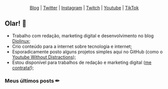 <p align="center">
  <a href="https://craveiro.me">Blog</a> | 
  <a href="https://twitter.com/raulcraveiro">Twitter</a> | 
  <a href="https://instagram.com/raulcraveiro">Instagram</a> | 
  <a href="https://twitch.tv/raulcraveiro">Twitch</a> | 
  <a href="https://youtube.com/raulcraveiro">Youtube</a> |
  <a href="https://tiktok.com/@raulcraveiro">TikTok</a>
</p>

## Olar! 👋

- Trabalho com redação, marketing digital e desenvolvimento no blog [Diolinux](https://diolinux.com.br);
- Crio conteúdo para a internet sobre tecnologia e internet;
- Esporadicamente posto alguns projetos simples aqui no GitHub (como o [Youtube Without Distractions](https://github.com/raulcraveiro/youtube-without-distractions));
- Estou disponível para trabalhos de redação e marketing digital ([me contrata!](https://craveiro.me/contato));

### Meus últimos posts ✏

<!-- BLOG-POST-LIST:START -->
<!-- BLOG-POST-LIST:END -->